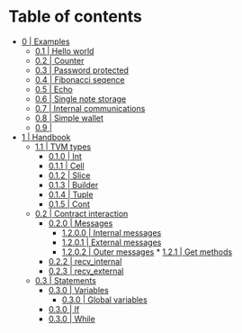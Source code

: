 # Table of contents
* [0 | Examples]()
  * [0.1 | Hello world]()
  * [0.2 | Counter]()
  * [0.3 | Password protected]()
  * [0.4 | Fibonacci seqence]()
  * [0.5 | Echo]()
  * [0.6 | Single note storage]()
  * [0.7 | Internal communications]()
  * [0.8 | Simple wallet]()
  * [0.9 | ]()
* [1 | Handbook]()
  * [1.1 | TVM types]()
    * [0.1.0 | Int]()
    * [0.1.1 | Cell]()
    * [0.1.2 | Slice]()
    * [0.1.3 | Builder]()
    * [0.1.4 | Tuple]()
    * [0.1.5 | Cont]()
  * [0.2 | Contract interaction]()
    * [0.2.0 | Messages]()
      * [1.2.0.0 | Internal messages]()
      * [1.2.0.1 | External messages]()
      * [1.2.0.2 | Outer messages]()    * [1.2.1 | Get methods]()
    * [0.2.2 | recv_internal]()
    * [0.2.3 | recv_external]()
  * [0.3 | Statements]()
    * [0.3.0 | Variables]()
      * [0.3.0 | Global variables]()
    * [0.3.0 | If]()
    * [0.3.0 | While]()